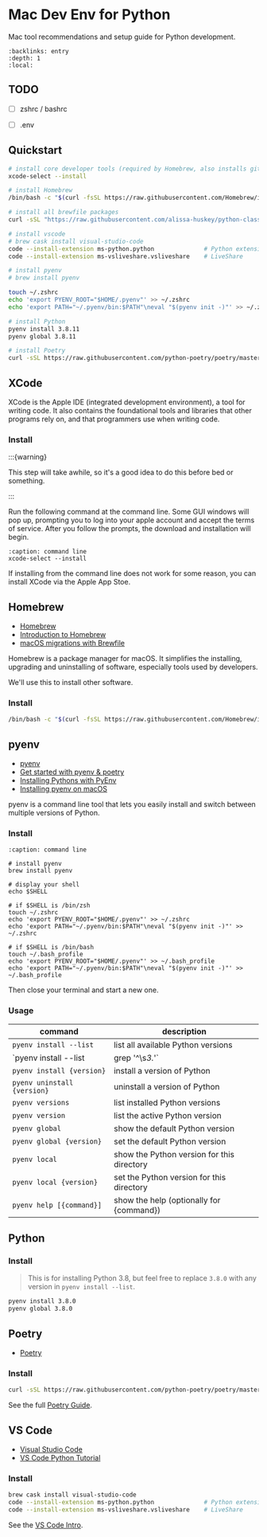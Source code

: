 Mac Dev Env for Python
======================

Mac tool recommendations and setup guide for Python development.


```{contents} Table of Contents
:backlinks: entry
:depth: 1
:local:
```

TODO
----

* [ ] zshrc / bashrc
* [ ] .env


Quickstart
----------

```bash
# install core developer tools (required by Homebrew, also installs git)
xcode-select --install

# install Homebrew
/bin/bash -c "$(curl -fsSL https://raw.githubusercontent.com/Homebrew/install/master/install.sh)"

# install all brewfile packages
curl -sSL "https://raw.githubusercontent.com/alissa-huskey/python-class/master/docs/tools/brewfile.rb" | brew bundle install --file=-

# install vscode
# brew cask install visual-studio-code
code --install-extension ms-python.python              # Python extension
code --install-extension ms-vsliveshare.vsliveshare    # LiveShare

# install pyenv
# brew install pyenv

touch ~/.zshrc
echo 'export PYENV_ROOT="$HOME/.pyenv"' >> ~/.zshrc
echo 'export PATH="~/.pyenv/bin:$PATH"\neval "$(pyenv init -)"' >> ~/.zshrc

# install Python
pyenv install 3.8.11
pyenv global 3.8.11

# install Poetry
curl -sSL https://raw.githubusercontent.com/python-poetry/poetry/master/get-poetry.py | python
```


XCode
-----

XCode is the Apple IDE (integrated development environment), a tool for writing
code. It also contains the foundational tools and libraries that other programs
rely on, and that programmers use when writing code.

### Install

:::{warning}

This step will take awhile, so it's a good idea to do this before bed or something.

:::

Run the following command at the command line. Some GUI windows will pop up,
prompting you to log into your apple account and accept the terms of service.
After you follow the prompts, the download and installation will begin.

```{code-block} console
:caption: command line
xcode-select --install
```

If installing from the command line does not work for some reason, you can
install XCode via the Apple App Stoe.

Homebrew
--------

* [Homebrew](https://brew.sh/)
* [Introduction to Homebrew](https://opensource.com/article/20/6/homebrew-mac)
* [macOS migrations with Brewfile](https://openfolder.sh/macos-migrations-with-brewfile)

Homebrew is a package manager for macOS.  It simplifies the installing,
upgrading and uninstalling of software, especially tools used by developers.

We'll use this to install other software.

### Install

```bash
/bin/bash -c "$(curl -fsSL https://raw.githubusercontent.com/Homebrew/install/master/install.sh)"
```

pyenv
-----

* [pyenv](https://github.com/pyenv/pyenv#homebrew-on-macos)
* [Get started with pyenv & poetry](https://blog.jayway.com/2019/12/28/pyenv-poetry-saviours-in-the-python-chaos/)
* [Installing Pythons with PyEnv](https://joachim8675309.medium.com/installing-pythons-with-pyenv-54cca2196cd3)
* [Installing pyenv on macOS](https://binx.io/blog/2019/04/12/installing-pyenv-on-macos/)

pyenv is a command line tool that lets you easily install and switch between
multiple versions of Python.


### Install

```{code-block} console
:caption: command line

# install pyenv
brew install pyenv

# display your shell
echo $SHELL

# if $SHELL is /bin/zsh
touch ~/.zshrc
echo 'export PYENV_ROOT="$HOME/.pyenv"' >> ~/.zshrc
echo 'export PATH="~/.pyenv/bin:$PATH"\neval "$(pyenv init -)"' >> ~/.zshrc

# if $SHELL is /bin/bash
touch ~/.bash_profile
echo 'export PYENV_ROOT="$HOME/.pyenv"' >> ~/.bash_profile
echo 'export PATH="~/.pyenv/bin:$PATH"\neval "$(pyenv init -)"' >> ~/.bash_profile
```
Then close your terminal and start a new one.

### Usage

| command                                 | description                                   |
|-----------------------------------------|-----------------------------------------------|
| `pyenv install --list`                    | list all available Python versions            |
| `pyenv install --list | grep '^\s*3.*'`  | list available Python versions >= 3.0         |
| `pyenv install {version}`                 | install a version of Python                   |
| `pyenv uninstall {version}`               | uninstall a version of Python                 |
| `pyenv versions`                          | list installed Python versions                |
| `pyenv version`                           | list the active Python version                |
| `pyenv global`                            | show the default Python version               |
| `pyenv global {version}`                  | set the default Python version                |
| `pyenv local`                             | show the Python version for this directory    |
| `pyenv local {version}`                   | set the Python version for this directory     |
| `pyenv help [{command}]`                  | show the help (optionally for {command})      |


Python
------

### Install

> This is for installing Python 3.8, but feel free to replace `3.8.0` with any
> version in `pyenv install --list`.

```bash
pyenv install 3.8.0
pyenv global 3.8.0
```

Poetry
------

* [Poetry](https://python-poetry.org/)

### Install

```bash
curl -sSL https://raw.githubusercontent.com/python-poetry/poetry/master/get-poetry.py | python
```

See the full [Poetry Guide](poetry.md).

VS Code
-------

* [Visual Studio Code](https://code.visualstudio.com/)
* [VS Code Python Tutorial](https://code.visualstudio.com/docs/python/python-tutorial)

### Install

```bash
brew cask install visual-studio-code
code --install-extension ms-python.python              # Python extension
code --install-extension ms-vsliveshare.vsliveshare    # LiveShare
```

See the [VS Code Intro](vscode.md).


